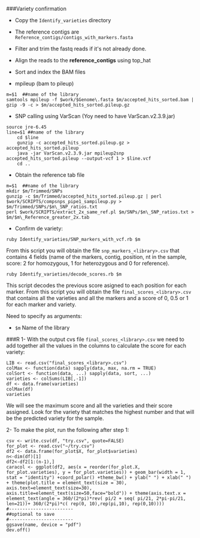 ###Variety confirmation

- Copy the ```Identify_varieties``` directory

- The reference contigs are ```Reference_contigs/contigs_with_markers.fasta```

- Filter and trim the fastq reads if it's not already done. 
- Align the reads to the **reference_contigs** using top_hat
- Sort and index the BAM files
- mpileup (bam to pileup)

```
m=$1  ##name of the library
samtools mpileup -f $work/$Genome\.fasta $m/accepted_hits_sorted.bam | gzip -9 -c > $m/accepted_hits_sorted.pileup.gz
```
- SNP calling using VarScan (Yoy need to have VarScan.v2.3.9.jar)

```
source jre-6.45
line=$1 ##name of the library
	cd $line
	gunzip -c accepted_hits_sorted.pileup.gz > accepted_hits_sorted.pileup
	java -jar VarScan.v2.3.9.jar mpileup2snp accepted_hits_sorted.pileup --output-vcf 1 > $line.vcf 
	cd ..
```

- Obtain the reference tab file

```
m=$1  ##name of the library
mkdir $m/Trimmed/SNPs
gunzip -c $m/Trimmed/accepted_hits_sorted.pileup.gz | perl $work/SCRIPTS/compsnps_pipe1_sampileup.py > $m/Trimmed/SNPs/$m\_SNP_ratios.txt
perl $work/SCRIPTS/extract_2x_same_ref.pl $m/SNPs/$m\_SNP_ratios.txt > $m/$m\_Reference_greater_2x.tab
```

- Confirm de variety:

```
ruby Identify_varieties/SNP_markers_with_vcf.rb $m 
```
From this script you will obtain the file ``snp_markers_<library>.csv`` that contains 4 fields (name of the markers, contig, position, nt in the sample, score: 2 for homozygous, 1 for heterozygous and 0 for reference). 

```
ruby Identify_varieties/decode_scores.rb $m 
```
This script decodes the previous score asigned to each position for each marker. From this script you will obtain the file ```final_scores_<library>.csv``` that contains all the varieties and all the markers and a score of 0, 0.5 or 1 for each marker and variety. 

Need to specify as arguments: 

- ```$m``` Name of the library 



###R
1- With the output cvs file ```final_scores_<library>.csv``` we need to add together all the values in the columns to calculate the score for each variety:

```
LIB <- read.csv("final_scores_<library>.csv")
colMax <- function(data) sapply(data, max, na.rm = TRUE)
colSort <- function(data, ...) sapply(data, sort, ...)
varieties <- colSums(LIB[,-1])
df <- data.frame(varieties)
colMax(df)
varieties
```
We will see the maximum score and all the varieties and their score assigned. Look for the variety that matches the highest number and that will be the predicted variety for the sample. 

2- To make the plot, run the following after step 1: 

```
csv <- write.csv(df, "try.csv", quote=FALSE)
for_plot <- read.csv("~/try.csv")
df2 <- data.frame(for_plot$X, for_plot$varieties)
n<-dim(df)[1]
df2<-df2[1:(n-1),]
caracol <- ggplot(df2, aes(x = reorder(for_plot.X, for_plot.varieties), y = for_plot.varieties)) + geom_bar(width = 1, stat = "identity") +coord_polar() +theme_bw() + ylab(" ") + xlab(" ") + theme(plot.title = element_text(size = 30), axis.text=element_text(size=30), axis.title=element_text(size=50,face="bold")) + theme(axis.text.x = element_text(angle = 360/(2*pi)*rev( pi/2 + seq( pi/21, 2*pi-pi/21, len=21))+ 360/(2*pi)*c( rep(0, 10),rep(pi,10), rep(0,10))))
#------------------------
##optional to save
#------------------------
ggsave(name, device = "pdf")
dev.off()
```